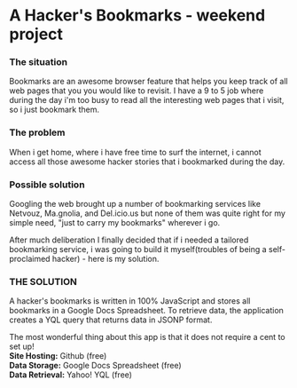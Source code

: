 # A Hacker's Bookmarks - weekend project

### The situation

Bookmarks are an awesome browser feature that helps you keep track of all web pages that you you would like to revisit. I have a 9 to 5 job where during the day i'm too busy to read all the interesting web pages that i visit, so i just bookmark them.

### The problem
When i get home, where i have free time to surf the internet, i cannot access all those awesome hacker stories that i bookmarked during the day.

### Possible solution

Googling the web brought up a number of bookmarking services like Netvouz, Ma.gnolia, and Del.icio.us but none of them was quite right for my simple need, "just to carry my bookmarks" wherever i go.

After much deliberation I finally decided that if i needed a tailored bookmarking service, i was going to build it myself(troubles of being a self-proclaimed hacker) - here is my solution.

### THE SOLUTION

A hacker's bookmarks is written in 100% JavaScript and stores all bookmarks in a Google Docs Spreadsheet. To retrieve data, the application creates a YQL query that returns data in JSONP format.

The most wonderful thing about this app is that it does not require a cent to set up!    
**Site Hosting:** Github (free)   
**Data Storage:** Google Docs Spreadsheet (free)   
**Data Retrieval:** Yahoo! YQL (free)   